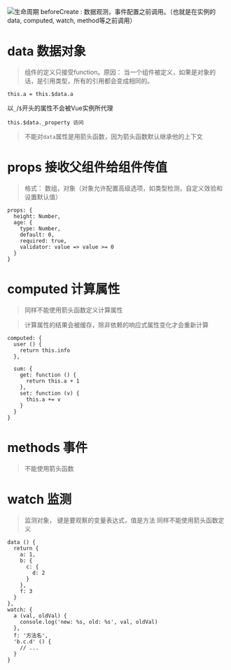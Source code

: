 
![生命周期](http://upload-images.jianshu.io/upload_images/2941543-b9b05fd97d562bd7.png?imageMogr2/auto-orient/strip%7CimageView2/2/w/1240)
beforeCreate : 数据观测，事件配置之前调用。（也就是在实例的 data, computed, watch, method等之前调用）



# data 数据对象

> 组件的定义只接受function。原因： 当一个组件被定义，如果是对象的话，是引用类型，所有的引用都会变成相同的。

```
this.a = this.$data.a

```
以`_`/`$`开头的属性不会被Vue实例所代理
```
this.$data._property 访问
```

> 不能对`data`属性是用箭头函数，因为箭头函数默认继承他的上下文



# props 接收父组件给组件传值

> 格式： 数组，对象（对象允许配置高级选项，如类型检测，自定义效验和设置默认值）

```
props: {
  height: Number,
  age: {
    type: Number,
    default: 0,
    required: true,
    validator: value => value >= 0
  }
}
```

# computed 计算属性

> 同样不能使用箭头函数定义计算属性

> 计算属性的结果会被缓存，除非依赖的响应式属性变化才会重新计算

```
computed: {
  user () {
    return this.info
  },

  sum: {
    get: function () {
      return this.a + 1
    },
    set: function (v) {
      this.a += v
    }
  }
}
```

# methods 事件

> 不能使用箭头函数



# watch 监测

> 监测对象， 键是要观察的变量表达式，值是方法
> 同样不能使用箭头函数定义

```
data () {
  return {
    a: 1,
    b: {
      c: {
        d: 2
      }
    },
    f: 3
  }
},
watch: {
  a (val, oldVal) {
    console.log('new: %s, old: %s', val, oldVal)
  },
  f: '方法名',
  'b.c.d' () {
    // ...
  }
}

```














